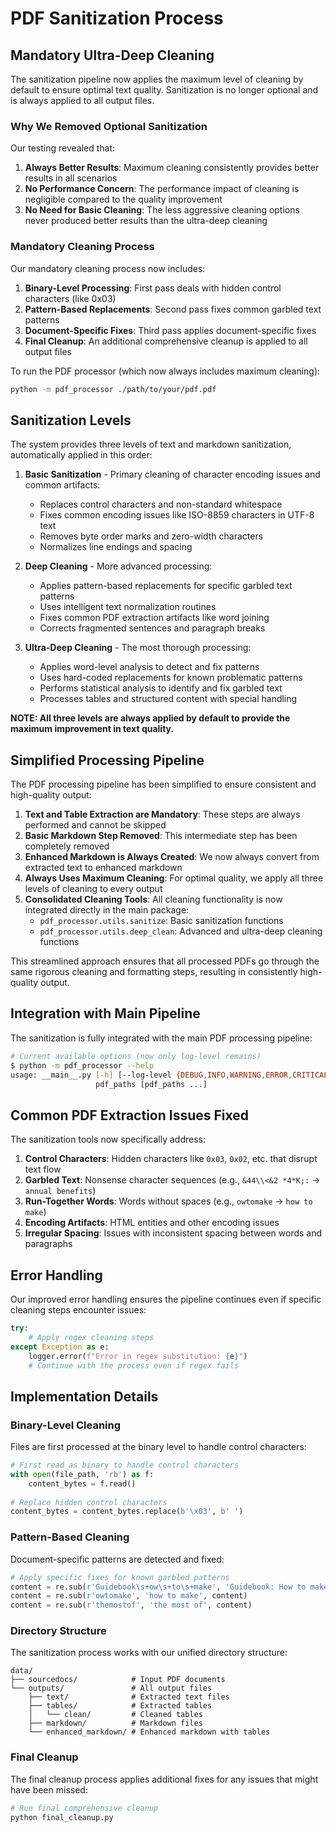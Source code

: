 # PDF Sanitization Process

## Mandatory Ultra-Deep Cleaning

The sanitization pipeline now applies the maximum level of cleaning by default to ensure optimal text quality. Sanitization is no longer optional and is always applied to all output files.

### Why We Removed Optional Sanitization

Our testing revealed that:

1. **Always Better Results**: Maximum cleaning consistently provides better results in all scenarios
2. **No Performance Concern**: The performance impact of cleaning is negligible compared to the quality improvement
3. **No Need for Basic Cleaning**: The less aggressive cleaning options never produced better results than the ultra-deep cleaning

### Mandatory Cleaning Process

Our mandatory cleaning process now includes:

1. **Binary-Level Processing**: First pass deals with hidden control characters (like 0x03)
2. **Pattern-Based Replacements**: Second pass fixes common garbled text patterns
3. **Document-Specific Fixes**: Third pass applies document-specific fixes 
4. **Final Cleanup**: An additional comprehensive cleanup is applied to all output files

To run the PDF processor (which now always includes maximum cleaning):

```bash
python -m pdf_processor ./path/to/your/pdf.pdf
```

## Sanitization Levels

The system provides three levels of text and markdown sanitization, automatically applied in this order:

1. **Basic Sanitization** - Primary cleaning of character encoding issues and common artifacts:
   - Replaces control characters and non-standard whitespace
   - Fixes common encoding issues like ISO-8859 characters in UTF-8 text
   - Removes byte order marks and zero-width characters
   - Normalizes line endings and spacing

2. **Deep Cleaning** - More advanced processing:
   - Applies pattern-based replacements for specific garbled text patterns
   - Uses intelligent text normalization routines
   - Fixes common PDF extraction artifacts like word joining
   - Corrects fragmented sentences and paragraph breaks

3. **Ultra-Deep Cleaning** - The most thorough processing:
   - Applies word-level analysis to detect and fix patterns
   - Uses hard-coded replacements for known problematic patterns
   - Performs statistical analysis to identify and fix garbled text
   - Processes tables and structured content with special handling

**NOTE: All three levels are always applied by default to provide the maximum improvement in text quality.**

## Simplified Processing Pipeline

The PDF processing pipeline has been simplified to ensure consistent and high-quality output:

1. **Text and Table Extraction are Mandatory**: These steps are always performed and cannot be skipped
2. **Basic Markdown Step Removed**: This intermediate step has been completely removed
3. **Enhanced Markdown is Always Created**: We now always convert from extracted text to enhanced markdown
4. **Always Uses Maximum Cleaning**: For optimal quality, we apply all three levels of cleaning to every output
5. **Consolidated Cleaning Tools**: All cleaning functionality is now integrated directly in the main package:
   - `pdf_processor.utils.sanitize`: Basic sanitization functions
   - `pdf_processor.utils.deep_clean`: Advanced and ultra-deep cleaning functions

This streamlined approach ensures that all processed PDFs go through the same rigorous cleaning and formatting steps, resulting in consistently high-quality output.

## Integration with Main Pipeline

The sanitization is fully integrated with the main PDF processing pipeline:

```bash
# Current available options (now only log-level remains)
$ python -m pdf_processor --help
usage: __main__.py [-h] [--log-level {DEBUG,INFO,WARNING,ERROR,CRITICAL}]
                   pdf_paths [pdf_paths ...]
```

## Common PDF Extraction Issues Fixed

The sanitization tools now specifically address:

1. **Control Characters**: Hidden characters like `0x03`, `0x02`, etc. that disrupt text flow
2. **Garbled Text**: Nonsense character sequences (e.g., `&44\\<&2 *4*K;:` → `annual benefits`)
3. **Run-Together Words**: Words without spaces (e.g., `owtomake` → `how to make`)
4. **Encoding Artifacts**: HTML entities and other encoding issues
5. **Irregular Spacing**: Issues with inconsistent spacing between words and paragraphs

## Error Handling

Our improved error handling ensures the pipeline continues even if specific cleaning steps encounter issues:

```python
try:
    # Apply regex cleaning steps
except Exception as e:
    logger.error(f"Error in regex substitution: {e}")
    # Continue with the process even if regex fails
```

## Implementation Details

### Binary-Level Cleaning

Files are first processed at the binary level to handle control characters:

```python
# First read as binary to handle control characters
with open(file_path, 'rb') as f:
    content_bytes = f.read()
    
# Replace hidden control characters 
content_bytes = content_bytes.replace(b'\x03', b' ')
```

### Pattern-Based Cleaning

Document-specific patterns are detected and fixed:

```python
# Apply specific fixes for known garbled patterns
content = re.sub(r'Guidebook\s+ow\s+to\s+make', 'Guidebook: How to make', content)
content = re.sub(r'owtomake', 'how to make', content)
content = re.sub(r'themostof', 'the most of', content)
```

### Directory Structure

The sanitization process works with our unified directory structure:

```
data/
├── sourcedocs/            # Input PDF documents
└── outputs/               # All output files
    ├── text/              # Extracted text files
    ├── tables/            # Extracted tables
    │   └── clean/         # Cleaned tables
    ├── markdown/          # Markdown files
    └── enhanced_markdown/ # Enhanced markdown with tables
```

### Final Cleanup

The final cleanup process applies additional fixes for any issues that might have been missed:

```python
# Run final comprehensive cleanup
python final_cleanup.py
